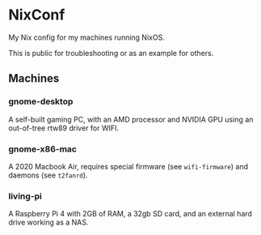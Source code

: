 # NixConf

My Nix config for my machines running NixOS.

This is public for troubleshooting or as an example for others.

## Machines

### gnome-desktop

A self-built gaming PC, with an AMD processor and NVIDIA GPU using an out-of-tree rtw89 driver for WIFI.

### gnome-x86-mac

A 2020 Macbook Air, requires special firmware (see `wifi-firmware`) and daemons (see `t2fanrd`).

### living-pi

A Raspberry Pi 4 with 2GB of RAM, a 32gb SD card, and an external hard drive working as a NAS.

